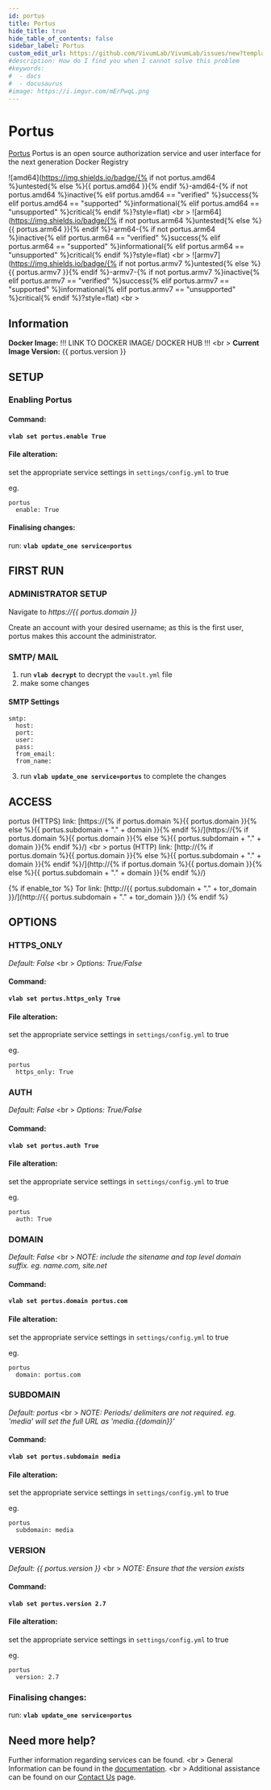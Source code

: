 ```yaml
---
id: portus
title: Portus
hide_title: true
hide_table_of_contents: false
sidebar_label: Portus
custom_edit_url: https://github.com/VivumLab/VivumLab/issues/new?template=documentation.md
#description: How do I find you when I cannot solve this problem
#keywords:
#  - docs
#  - docusaurus
#image: https://i.imgur.com/mErPwqL.png
---
```


# Portus

[Portus](http://port.us.org) Portus is an open source authorization service and user interface for the next generation Docker Registry

![amd64](https://img.shields.io/badge/{% if not portus.amd64 %}untested{% else %}{{ portus.amd64 }}{% endif %}-amd64-{% if not portus.amd64 %}inactive{% elif portus.amd64 == "verified" %}success{% elif portus.amd64 == "supported" %}informational{% elif portus.amd64 == "unsupported" %}critical{% endif %}?style=flat) <br \>
![arm64](https://img.shields.io/badge/{% if not portus.arm64 %}untested{% else %}{{ portus.arm64 }}{% endif %}-arm64-{% if not portus.arm64 %}inactive{% elif portus.arm64 == "verified" %}success{% elif portus.arm64 == "supported" %}informational{% elif portus.arm64 == "unsupported" %}critical{% endif %}?style=flat) <br \>
![armv7](https://img.shields.io/badge/{% if not portus.armv7 %}untested{% else %}{{ portus.armv7 }}{% endif %}-armv7-{% if not portus.armv7 %}inactive{% elif portus.armv7 == "verified" %}success{% elif portus.armv7 == "supported" %}informational{% elif portus.armv7 == "unsupported" %}critical{% endif %}?style=flat) <br \>

## Information


**Docker Image:** !!! LINK TO DOCKER IMAGE/ DOCKER HUB !!! <br \>
**Current Image Version:** {{ portus.version }}

## SETUP

### Enabling Portus

#### Command:

**`vlab set portus.enable True`**

#### File alteration:

set the appropriate service settings in `settings/config.yml` to true

eg.
```
portus
  enable: True
```

#### Finalising changes:

run: **`vlab update_one service=portus`**

## FIRST RUN

### ADMINISTRATOR SETUP

Navigate to *https://{{ portus.domain }}*

Create an account with your desired username; as this is the first user, portus makes this account the administrator.

### SMTP/ MAIL

1. run **`vlab decrypt`** to decrypt the `vault.yml` file
2. make some changes


#### SMTP Settings
```
smtp:
  host:
  port:
  user:
  pass:
  from_email:
  from_name:
```

3. run **`vlab update_one service=portus`** to complete the changes


## ACCESS

portus (HTTPS) link: [https://{% if portus.domain %}{{ portus.domain }}{% else %}{{ portus.subdomain + "." + domain }}{% endif %}/](https://{% if portus.domain %}{{ portus.domain }}{% else %}{{ portus.subdomain + "." + domain }}{% endif %}/) <br \>
portus (HTTP) link: [http://{% if portus.domain %}{{ portus.domain }}{% else %}{{ portus.subdomain + "." + domain }}{% endif %}/](http://{% if portus.domain %}{{ portus.domain }}{% else %}{{ portus.subdomain + "." + domain }}{% endif %}/)

{% if enable_tor %}
Tor link: [http://{{ portus.subdomain + "." + tor_domain }}/](http://{{ portus.subdomain + "." + tor_domain }}/)
{% endif %}

## OPTIONS

### HTTPS_ONLY
*Default: False* <br \>
*Options: True/False*

#### Command:

**`vlab set portus.https_only True`**

#### File alteration:

set the appropriate service settings in `settings/config.yml` to true

eg.
```
portus
  https_only: True
```

### AUTH
*Default: False* <br \>
*Options: True/False*

#### Command:

**`vlab set portus.auth True`**

#### File alteration:

set the appropriate service settings in `settings/config.yml` to true

eg.
```
portus
  auth: True
```

### DOMAIN
*Default: False* <br \>
*NOTE: include the sitename and top level domain suffix. eg. name.com, site.net*

#### Command:

**`vlab set portus.domain portus.com`**

#### File alteration:

set the appropriate service settings in `settings/config.yml` to true

eg.
```
portus
  domain: portus.com
```

### SUBDOMAIN
*Default: portus* <br \>
*NOTE: Periods/ delimiters are not required. eg. 'media' will set the full URL as 'media.{{domain}}'*

#### Command:

**`vlab set portus.subdomain media`**

#### File alteration:

set the appropriate service settings in `settings/config.yml` to true

eg.
```
portus
  subdomain: media
```

### VERSION
*Default: {{  portus.version  }}* <br \>
*NOTE: Ensure that the version exists*

#### Command:

**`vlab set portus.version 2.7`**

#### File alteration:

set the appropriate service settings in `settings/config.yml` to true

eg.
```
portus
  version: 2.7
```

### Finalising changes:

run: **`vlab update_one service=portus`**

## Need more help?
Further information regarding services can be found. <br \>
General Information can be found in the [documentation](https://docs.vivumlab.com). <br \>
Additional assistance can be found on our [Contact Us](https://docs.vivumlab.com/Contact-us) page.

